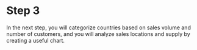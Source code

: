 # Step 3
In the next step, you will categorize countries based on sales volume and number of customers, and you will analyze sales locations and supply by creating a useful chart.



